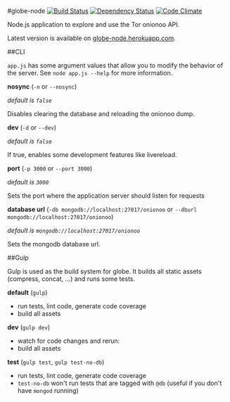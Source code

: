 #globe-node
[![Build Status](https://travis-ci.org/makepanic/globe-node.png?branch=master)](https://travis-ci.org/makepanic/globe-node)
[![Dependency Status](https://david-dm.org/makepanic/globe-node.svg)](https://david-dm.org/makepanic/globe-node)
[![Code Climate](https://codeclimate.com/github/makepanic/globe-node.png)](https://codeclimate.com/github/makepanic/globe-node)

Node.js application to explore and use the Tor onionoo API.

Latest version is available on [globe-node.herokuapp.com](https://globe-node.herokuapp.com/).

##CLI

`app.js` has some argument values that allow you to modify the behavior of the server.
See `node app.js --help` for more information.

__nosync__ (`-n` or `--nosync`)

*default is `false`*

Disables clearing the database and reloading the onionoo dump.

__dev__ (`-d` or `--dev`)

*default is `false`*

If true, enables some development features like livereload.

__port__ (`-p 3000` or `--port 3000`)

*default is `3000`*

Sets the port where the application server should listen for requests

__database url__ (`-db mongodb://localhost:27017/onionoo` or `--dburl mongodb://localhost:27017/onionoo`)

*default is `mongodb://localhost:27017/onionoo`*

Sets the mongodb database url.

##Gulp

Gulp is used as the build system for globe. It builds all static assets (compress, concat, ...) and runs some tests.

__default__ (`gulp`)

- run tests, lint code, generate code coverage
- build all assets

__dev__ (`gulp dev`)

- watch for code changes and rerun:
- build all assets

__test__ (`gulp test`, `gulp test-no-db`)

- run tests, lint code, generate code coverage
- `test-no-db` won't run tests that are tagged with `@db` (useful if you don't have `mongod` running)
